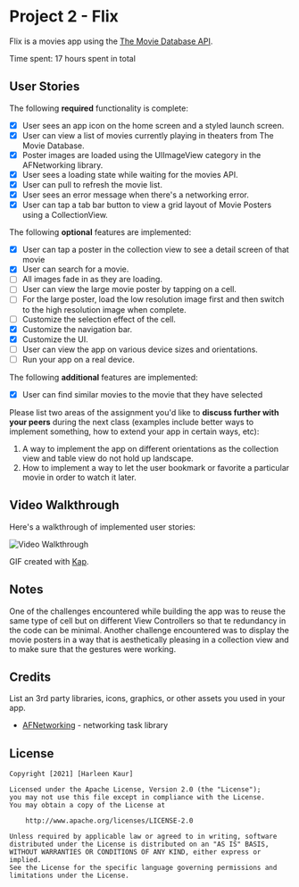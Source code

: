 # Project 2 - Flix

Flix is a movies app using the [The Movie Database API](http://docs.themoviedb.apiary.io/#).

Time spent: 17 hours spent in total

## User Stories

The following **required** functionality is complete:

- [x] User sees an app icon on the home screen and a styled launch screen.
- [x] User can view a list of movies currently playing in theaters from The Movie Database.
- [x] Poster images are loaded using the UIImageView category in the AFNetworking library.
- [x] User sees a loading state while waiting for the movies API.
- [x] User can pull to refresh the movie list.
- [x] User sees an error message when there's a networking error.
- [x] User can tap a tab bar button to view a grid layout of Movie Posters using a CollectionView.

The following **optional** features are implemented:

- [x] User can tap a poster in the collection view to see a detail screen of that movie
- [x] User can search for a movie.
- [ ] All images fade in as they are loading.
- [ ] User can view the large movie poster by tapping on a cell.
- [ ] For the large poster, load the low resolution image first and then switch to the high resolution image when complete.
- [ ] Customize the selection effect of the cell.
- [x] Customize the navigation bar.
- [x] Customize the UI.
- [ ] User can view the app on various device sizes and orientations.
- [ ] Run your app on a real device.

The following **additional** features are implemented:

- [x] User can find similar movies to the movie that they have selected

Please list two areas of the assignment you'd like to **discuss further with your peers** during the next class (examples include better ways to implement something, how to extend your app in certain ways, etc):

1. A way to implement the app on different orientations as the collection view and table view do not hold up landscape.
2. How to implement a way to let the user bookmark or favorite a particular movie in order to watch it later. 

## Video Walkthrough

Here's a walkthrough of implemented user stories:

<img src='./demo.gif?raw=true' title='Video Walkthrough' width='' alt='Video Walkthrough' />

GIF created with [Kap](https://getkap.co/).

## Notes

One of the challenges encountered while building the app was to reuse the same type of cell but on different View Controllers so that te redundancy in the code can be minimal.
Another challenge encountered was to display the movie posters in a way that is aesthetically pleasing in a collection view and to make sure that the gestures were working.

## Credits

List an 3rd party libraries, icons, graphics, or other assets you used in your app.

- [AFNetworking](https://github.com/AFNetworking/AFNetworking) - networking task library

## License

    Copyright [2021] [Harleen Kaur]

    Licensed under the Apache License, Version 2.0 (the "License");
    you may not use this file except in compliance with the License.
    You may obtain a copy of the License at

        http://www.apache.org/licenses/LICENSE-2.0

    Unless required by applicable law or agreed to in writing, software
    distributed under the License is distributed on an "AS IS" BASIS,
    WITHOUT WARRANTIES OR CONDITIONS OF ANY KIND, either express or implied.
    See the License for the specific language governing permissions and
    limitations under the License.
